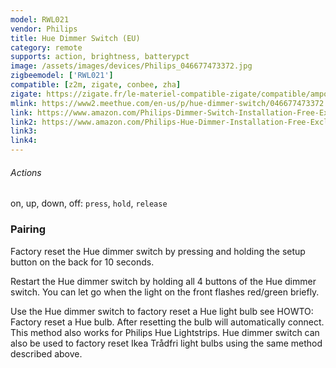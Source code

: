```yaml
---
model: RWL021
vendor: Philips
title: Hue Dimmer Switch (EU)
category: remote
supports: action, brightness, batterypct
image: /assets/images/devices/Philips_046677473372.jpg
zigbeemodel: ['RWL021']
compatible: [z2m, zigate, conbee, zha]
zigate: https://zigate.fr/le-materiel-compatible-zigate/compatible/ampoulesconnecteswhiteambiancee27--6/
mlink: https://www2.meethue.com/en-us/p/hue-dimmer-switch/046677473372
link: https://www.amazon.com/Philips-Dimmer-Switch-Installation-Free-Exclusively/dp/B076MGKTGS
link2: https://www.amazon.com/Philips-Hue-Dimmer-Installation-Free-Exclusive/dp/B0167Z0P3I
link3: 
link4: 
---
```

###### Actions
on, up, down, off: `press`, `hold`, `release`

### Pairing
Factory reset the Hue dimmer switch by pressing and holding the setup button on the back for 10 seconds.

Restart the Hue dimmer switch by holding all 4 buttons of the Hue dimmer switch. You can let go when the light on the front flashes red/green briefly.

Use the Hue dimmer switch to factory reset a Hue light bulb see HOWTO: Factory reset a Hue bulb. After resetting the bulb will automatically connect. This method also works for Philips Hue Lightstrips. Hue dimmer switch can also be used to factory reset Ikea Trådfri light bulbs using the same method described above.
